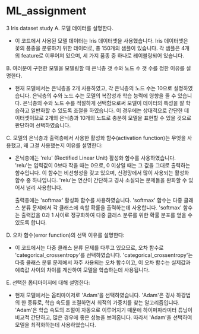 # ML_assignment
3 Iris dataset study
A.         모델 데이터를 설명한다.

-	이 코드에서 사용된 모델 데이터는 Iris 데이터셋을 사용했습니다.
Iris 데이터셋은 꽃의 품종을 분류하기 위한 데이터로, 총 150개의 샘플이 있습니다. 각 샘플은 4개의 feature로 이루어져 있으며, 세 가지 품종 중 하나로 레이블링되어 있습니다.

B.         여러분이 구현한 모델을 모델링할 때 은닉층 갯 수와 노드 수 갯 수를 정한 이유를 설명한다.

-	현재 모델에서는 은닉층을 2개 사용하였고, 각 은닉층의 노드 수는 10으로 설정하였습니다. 은닉층의 수와 노드 수는 모델의 복잡성과 학습 능력에 영향을 줄 수 있습니다. 은닉층의 수와 노드 수를 적절하게 선택함으로써 모델이 데이터의 특성을 잘 학습하고 일반화할 수 있도록 조절을 하였습니다.
이 경우에는 상대적으로 간단한 데이터셋이므로 2개의 은닉층과 10개의 노드로 충분히 모델을 표현할 수 있을 것으로 판단하여 선택하였습니다.

C. 모델의 은닉층과 출력층에서 사용한 활성화 함수(activation function)는 무엇을 사용했고, 왜 그걸 사용했는지 이유를 설명한다:

-	은닉층에는 'relu' (Rectified Linear Unit) 활성화 함수를 사용하였습니다. 'relu'는 입력값이 0보다 작을 때는 0으로, 0 이상일 때는 그 값을 그대로 출력하는 함수입니다. 이 함수는 비선형성을 갖고 있으며, 신경망에서 많이 사용되는 활성화 함수 중 하나입니다. 'relu'는 연산이 간단하고 경사 소실되는 문제들을 완화할 수 있어서 널리 사용합니다.

	출력층에는 'softmax' 활성화 함수를 사용하였습니다. 'softmax' 함수는 다중 클래스 분류 문제에서 각 클래스에 속할 확률을 출력하는데 사용합니다. 'softmax' 함수는 출력값을 0과 1 사이로 정규화하여 다중 클래스 분류를 위한 확률 분포를 얻을 수 있도록 합니다.

D. 오차 함수(error function)의 선택 이유를 설명한다:

-	이 코드에서는 다중 클래스 분류 문제를 다루고 있으므로, 오차 함수로 'categorical_crossentropy'를 선택하였습니다. 'categorical_crossentropy'는 다중 클래스 분류 문제에서 자주 사용되는 오차 함수이고, 이 오차 함수는 실제값과 예측값 사이의 차이를 계산하여 모델을 학습하는데 사용됩니다.

E. 선택한 옵티마이저에 대해 설명한다:

-	현재 모델에서는 옵티마이저로 'Adam'을 선택하였습니다. 'Adam'은 경사 하강법의 한 종류로, 학습 속도를 조절하면서 최적의 가중치를 찾는 알고리즘입니다. 'Adam'은 학습 속도의 조절이 자동으로 이루어지기 때문에 하이퍼파라미터 튜닝이 비교적 간단하고, 많은 경우에 좋은 성능을 보여줍니다. 따라서 'Adam'을 선택하여 모델을 최적화하는데 사용하였습니다.
